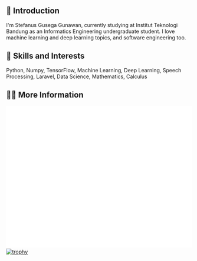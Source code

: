 ## 💬 Introduction
I'm Stefanus Gusega Gunawan, currently studying at Institut Teknologi Bandung as an Informatics Engineering undergraduate student. I love machine learning and deep learning topics, and software engineering too.

## 🌱 Skills and Interests
Python, Numpy, TensorFlow, Machine Learning, Deep Learning, Speech Processing, Laravel, Data Science, Mathematics, Calculus

## 💁‍♂️ More Information
![Metrics](/github-metrics.svg)
[![trophy](https://github-profile-trophy.vercel.app/?username=stefanusgusega&theme=onedark)](https://github.com/ryo-ma/github-profile-trophy)
